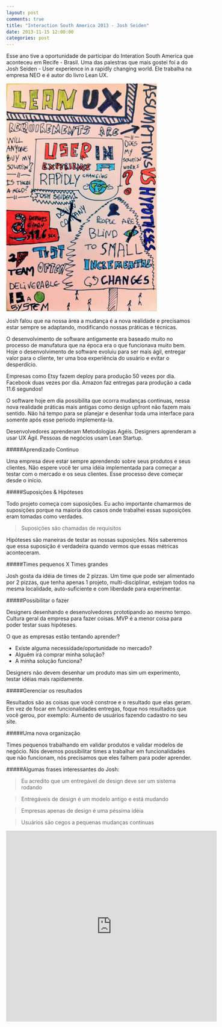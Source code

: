 ```yaml
---
layout: post
comments: true
title: "Interaction South America 2013 - Josh Seiden"
date: 2013-11-15 12:00:00
categories: post
---
```


Esse ano tive a oportunidade de participar do Interation South America que aconteceu em Recife - Brasil. Uma das palestras que mais gostei foi a do Josh Seiden - User experience in a rapidly changing world. Ele trabalha na empresa NEO e é autor do livro Lean UX.

<img src="/assets/images/leanUX.jpg" alt="Lean UX" style="width: 400px;"/>

Josh falou que na nossa área a mudança é a nova realidade e precisamos estar sempre se adaptando, modificando nossas práticas e técnicas.

O desenvolvimento de software antigamente era baseado muito no processo de manufatura que na época era o que funcionava muito bem. Hoje o desenvolvimento de software evoluiu para ser mais ágil, entregar valor para o cliente, ter uma boa experiência do usuário e evitar o desperdício.

Empresas como Etsy fazem deploy para produção 50 vezes por dia. Facebook duas vezes por dia. Amazon faz entregas para produção a cada 11.6 segundos!

O software hoje em dia possibilita que ocorra mudanças continuas, nessa nova realidade práticas mais antigas como design upfront não fazem mais sentido. Não há tempo para se planejar e desenhar toda uma interface para somente após esse periodo implementa-la.

Desenvolvedores aprenderam Metodologias Agéis.
Designers aprenderam a usar UX Ágil.
Pessoas de negócios usam Lean Startup.

#####Aprendizado Continuo

Uma empresa deve estar sempre aprendendo sobre seus produtos e seus clientes. Não espere você ter uma idéia implementada para começar a testar com o mercado e os seus clientes. Esse processo deve começar desde o início.

#####Suposições & Hipóteses

Todo projeto começa com suposições. Eu acho importante chamarmos de suposições porque na maioria dos casos onde trabalhei essas suposições eram tomadas como verdades.

> Suposições são chamadas de requisitos

Hipóteses são maneiras de testar as nossas suposições. Nós saberemos que essa suposição é verdadeira quando vermos que essas métricas aconteceram.

#####Times pequenos X Times grandes

Josh gosta da idéia de times de 2 pizzas. Um time que pode ser alimentado por 2 pizzas, que tenha apenas 1 projeto, multi-disciplinar, estejam todos na mesma localidade, auto-suficiente e com liberdade para experimentar.

#####Possibilitar o fazer

Designers desenhando e desenvolvedores prototipando ao mesmo tempo. Cultura geral da empresa para fazer coisas. MVP é a menor coisa para poder testar suas hipóteses.

O que as empresas estão tentando aprender?
- Existe alguma necessidade/oportunidade no mercado?
- Alguêm irá comprar minha solução?
- A minha solução funciona?

Designers não devem desenhar um produto mas sim um experimento, testar idéias mais rapidamente.

#####Gerenciar os resultados

Resultados são as coisas que você constroe e o resultado que elas geram. Em vez de focar em funcionalidades entregas, foque nos resultados que você gerou, por exemplo: Aumento de usuários fazendo cadastro no seu site.

#####Uma nova organização

Times pequenos trabalhando em validar produtos e validar modelos de negócio. Nós devemos possibilitar times a trabalhar em funcionalidades que não funcionam, nós precisamos que eles falhem para poder aprender.

#####Algumas frases interessantes do Josh:

> Eu acredito que um entregável de design deve ser um sistema rodando

> Entregáveis de design é um modelo antigo e está mudando

> Empresas apenas de design é uma péssima idéia

> Usuários são cegos a pequenas mudanças continuas

<iframe src="http://www.slideshare.net/slideshow/embed_code/28297313" width="557" height="506" frameborder="0" marginwidth="0" marginheight="0" scrolling="no" style="border:1px solid #CCC;border-width:1px 1px 0;margin-bottom:5px"></iframe>